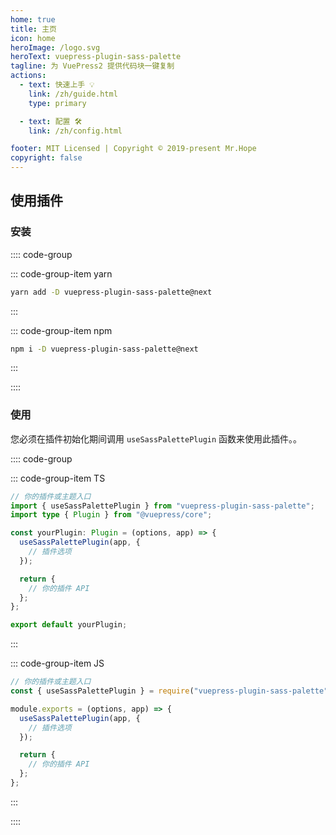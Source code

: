 ```yaml
---
home: true
title: 主页
icon: home
heroImage: /logo.svg
heroText: vuepress-plugin-sass-palette
tagline: 为 VuePress2 提供代码块一键复制
actions:
  - text: 快速上手 💡
    link: /zh/guide.html
    type: primary

  - text: 配置 🛠
    link: /zh/config.html

footer: MIT Licensed | Copyright © 2019-present Mr.Hope
copyright: false
---
```


## 使用插件

### 安装

:::: code-group

::: code-group-item yarn

```bash
yarn add -D vuepress-plugin-sass-palette@next
```

:::

::: code-group-item npm

```bash
npm i -D vuepress-plugin-sass-palette@next
```

:::

::::

### 使用

您必须在插件初始化期间调用 `useSassPalettePlugin` 函数来使用此插件。。

:::: code-group

::: code-group-item TS

```ts
// 你的插件或主题入口
import { useSassPalettePlugin } from "vuepress-plugin-sass-palette";
import type { Plugin } from "@vuepress/core";

const yourPlugin: Plugin = (options, app) => {
  useSassPalettePlugin(app, {
    // 插件选项
  });

  return {
    // 你的插件 API
  };
};

export default yourPlugin;
```

:::

::: code-group-item JS

```js
// 你的插件或主题入口
const { useSassPalettePlugin } = require("vuepress-plugin-sass-palette");

module.exports = (options, app) => {
  useSassPalettePlugin(app, {
    // 插件选项
  });

  return {
    // 你的插件 API
  };
};
```

:::

::::

